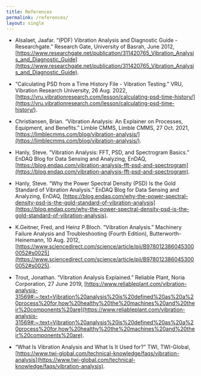 ```yaml
---
title: References
permalink: /references/
layout: single
---
```


- Alsalaet, Jaafar. “(PDF) Vibration Analysis and Diagnostic Guide - Researchgate.” Research Gate, University of Basrah, June 2012, [https://www.researchgate.net/publication/311420765_Vibration_Analysis_and_Diagnostic_Guide](https://www.researchgate.net/publication/311420765_Vibration_Analysis_and_Diagnostic_Guide). 

- “Calculating PSD from a Time History File - Vibration Testing.” VRU, Vibration Research University, 26 Aug. 2022, [https://vru.vibrationresearch.com/lesson/calculating-psd-time-history/](https://vru.vibrationresearch.com/lesson/calculating-psd-time-history/). 

- Christiansen, Brian. “Vibration Analysis: An Explainer on Processes, Equipment, and Benefits.” Limble CMMS, Limble CMMS, 27 Oct. 2021, [https://limblecmms.com/blog/vibration-analysis/](https://limblecmms.com/blog/vibration-analysis/). 

- Hanly, Steve. “Vibration Analysis: FFT, PSD, and Spectrogram Basics.” EnDAQ Blog for Data Sensing and Analyzing, EnDAQ, [https://blog.endaq.com/vibration-analysis-fft-psd-and-spectrogram](https://blog.endaq.com/vibration-analysis-fft-psd-and-spectrogram). 

- Hanly, Steve. “Why the Power Spectral Density (PSD) Is the Gold Standard of Vibration Analysis.” EnDAQ Blog for Data Sensing and Analyzing, EnDAQ, [https://blog.endaq.com/why-the-power-spectral-density-psd-is-the-gold-standard-of-vibration-analysis](https://blog.endaq.com/why-the-power-spectral-density-psd-is-the-gold-standard-of-vibration-analysis). 

- K.Geitner, Fred, and Heinz P.Bloch. “Vibration Analysis.” Machinery Failure Analysis and Troubleshooting (Fourth Edition), Butterworth-Heinemann, 10 Aug. 2012, [https://www.sciencedirect.com/science/article/pii/B9780123860453000052#s0025](https://www.sciencedirect.com/science/article/pii/B9780123860453000052#s0025). 

- Trout, Jonathan. “Vibration Analysis Explained.” Reliable Plant, Noria Corporation, 27 June 2019, [https://www.reliableplant.com/vibration-analysis-31569#:~:text=Vibration%20analysis%20is%20defined%20as%20a%20process%20for,how%20healthy%20the%20machines%20and%20their%20components%20are](https://www.reliableplant.com/vibration-analysis-31569#:~:text=Vibration%20analysis%20is%20defined%20as%20a%20process%20for,how%20healthy%20the%20machines%20and%20their%20components%20are). 

- “What Is Vibration Analysis and What Is It Used for?” TWI, TWI-Global, [https://www.twi-global.com/technical-knowledge/faqs/vibration-analysis](https://www.twi-global.com/technical-knowledge/faqs/vibration-analysis). 